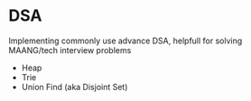 # DSA
Implementing commonly use advance DSA, helpfull for solving MAANG/tech interview problems

- Heap
- Trie
- Union Find (aka Disjoint Set)
